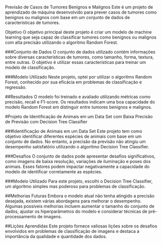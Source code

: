Previsão de Casos de Tumores Benignos e Malignos
Este é um projeto de aprendizado de máquina desenvolvido para prever casos de tumores como benignos ou malignos com base em um conjunto de dados de características de tumores.

Objetivo
O objetivo principal deste projeto é criar um modelo de machine learning que seja capaz de classificar tumores como benignos ou malignos com alta precisão utilizando o algoritmo Random Forest.

###Conjunto de Dados
O conjunto de dados utilizado contém informações sobre diversas características de tumores, como tamanho, forma, textura, entre outras. O objetivo é utilizar essas características para treinar um modelo de classificação.

###Modelo Utilizado
Neste projeto, optei por utilizar o algoritmo Random Forest, conhecido por sua eficácia em problemas de classificação e regressão.

##Resultados
O modelo foi treinado e avaliado utilizando métricas como precisão, recall e F1-score. Os resultados indicam uma boa capacidade do modelo Random Forest em distinguir entre tumores benignos e malignos.

#Projeto de Identificação de Animais em um Data Set com Baixa Precisão de Previsão com Decision Tree Classifier

###Identificação de Animais em um Data Set
Este projeto tem como objetivo identificar diferentes espécies de animais com base em um conjunto de dados. No entanto, a precisão da previsão não atingiu um desempenho satisfatório utilizando o algoritmo Decision Tree Classifier.

###Desafios
O conjunto de dados pode apresentar desafios significativos, como imagens de baixa resolução, variações de iluminação e poses dos animais. Esses fatores podem impactar negativamente a capacidade do modelo de identificar corretamente as espécies.

###Modelo Utilizado
Para este projeto, escolhi o Decision Tree Classifier, um algoritmo simples mas poderoso para problemas de classificação.

##Melhorias Futuras
Embora o modelo atual não tenha atingido a precisão desejada, existem várias abordagens para melhorar o desempenho. Algumas possíveis melhorias incluem aumentar o tamanho do conjunto de dados, ajustar os hiperparâmetros do modelo e considerar técnicas de pré-processamento de imagens.

##Lições Aprendidas
Este projeto fornece valiosas lições sobre os desafios envolvidos em problemas de classificação de imagens e destaca a importância da qualidade e quantidade dos dados.

